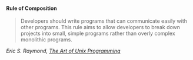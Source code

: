 #### Rule of Composition

> Developers should write programs that can communicate easily with other programs. This rule aims to allow developers to break down projects into small, simple programs rather than overly complex monolithic programs.

<cite>Eric S. Raymond, [*The Art of Unix Programming*](https://en.wikipedia.org/wiki/The_Art_of_Unix_Programming)</cite>
